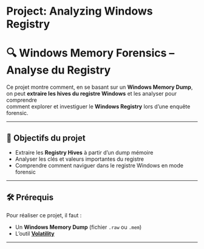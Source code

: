 # Project: Analyzing Windows Registry
# 🔍 Windows Memory Forensics – Analyse du Registry

Ce projet montre comment, en se basant sur un **Windows Memory Dump**,  
on peut **extraire les hives du registre Windows** et les analyser pour comprendre  
comment explorer et investiguer le **Windows Registry** lors d’une enquête forensic.

---

## 📂 Objectifs du projet

- Extraire les **Registry Hives** à partir d’un dump mémoire
- Analyser les clés et valeurs importantes du registre
- Comprendre comment naviguer dans le registre Windows en mode forensic

---

## 🛠️ Prérequis

Pour réaliser ce projet, il faut :

- Un **Windows Memory Dump** (fichier `.raw` ou `.mem`)
- L’outil **[Volatility](https://github.com/volatilityfoundation/volatility)**

---
